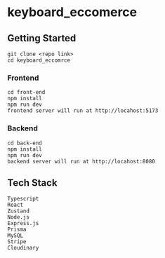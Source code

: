 # keyboard_eccomerce

## Getting Started
    git clone <repo link>
    cd keyboard_eccomrce
    
    

### Frontend
    cd front-end
    npm install
    npm run dev
    frontend server will run at http://locahost:5173
    
### Backend
    cd back-end
    npm install
    npm run dev  
    backend server will run at http://locahost:8080



## Tech Stack
    Typescript
    React
    Zustand
    Node.js
    Express.js
    Prisma
    MySQL
    Stripe
    Cloudinary


